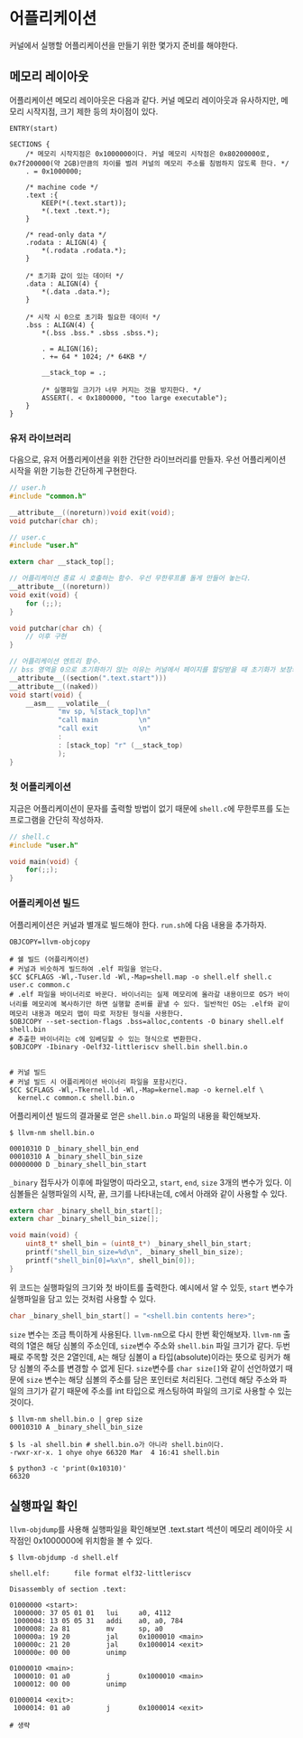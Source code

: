 # 어플리케이션

커널에서 실행할 어플리케이션을 만들기 위한 몇가지 준비를 해야한다.

## 메모리 레이아웃

어플리케이션 메모리 레이아웃은 다음과 같다. 커널 메모리 레이아웃과 유사하지만, 메모리 시작지점, 크기 제한 등의 차이점이 있다.
```linkerscript
ENTRY(start)

SECTIONS {
    /* 메모리 시작지점은 0x1000000이다. 커널 메모리 시작점은 0x80200000로, 0x7f200000(약 2GB)만큼의 차이를 벌려 커널의 메모리 주소를 침범하지 않도록 한다. */
    . = 0x1000000;

    /* machine code */
    .text :{
        KEEP(*(.text.start));
        *(.text .text.*);
    }

    /* read-only data */
    .rodata : ALIGN(4) {
        *(.rodata .rodata.*);
    }

    /* 초기화 값이 있는 데이터 */
    .data : ALIGN(4) {
        *(.data .data.*);
    }

    /* 시작 시 0으로 초기화 필요한 데이터 */
    .bss : ALIGN(4) {
        *(.bss .bss.* .sbss .sbss.*);

        . = ALIGN(16);
        . += 64 * 1024; /* 64KB */

        __stack_top = .;
        
        /* 실행파일 크기가 너무 커지는 것을 방지한다. */
        ASSERT(. < 0x1800000, "too large executable");
    }
}
```


### 유저 라이브러리

다음으로, 유저 어플리케이션을 위한 간단한 라이브러리를 만들자. 우선 어플리케이션 시작을 위한 기능한 간단하게 구현한다.

```c
// user.h
#include "common.h"

__attribute__((noreturn))void exit(void);
void putchar(char ch);

// user.c
#include "user.h"

extern char __stack_top[];

// 어플리케이션 종료 시 호출하는 함수. 우선 무한루프롤 돌게 만들어 놓는다. 
__attribute__((noreturn))
void exit(void) {
    for (;;);
}

void putchar(char ch) { 
    // 이후 구현
}

// 어플리케이션 엔트리 함수. 
// bss 영역을 0으로 초기화하기 않는 이유는 커널에서 페이지를 할당받을 때 초기화가 보장되기 때문이다.
__attribute__((section(".text.start")))
__attribute__((naked))
void start(void) {
    __asm__ __volatile__(
            "mv sp, %[stack_top]\n"
            "call main          \n"
            "call exit          \n"
            :
            : [stack_top] "r" (__stack_top)
            );
}
```

### 첫 어플리케이션
지금은 어플리케이션이 문자를 출력할 방법이 없기 때문에 `shell.c`에 무한루프를 도는 프로그램을 간단히 작성하자.

```c
// shell.c
#include "user.h"

void main(void) {
    for(;;);
}
```

### 어플리케이션 빌드

어플리케이션은 커널과 별개로 빌드해야 한다. `run.sh`에 다음 내용을 추가하자.
```shell
OBJCOPY=llvm-objcopy

# 쉘 빌드 (어플리케이션)
# 커널과 비슷하게 빌드하여 .elf 파일을 얻는다.
$CC $CFLAGS -Wl,-Tuser.ld -Wl,-Map=shell.map -o shell.elf shell.c user.c common.c
# .elf 파일을 바이너리로 바꾼다. 바이너리는 실제 메모리에 올라갈 내용이므로 OS가 바이너리를 메모리에 복사하기만 하면 실행할 준비를 끝낼 수 있다. 일반적인 OS는 .elf와 같이 메모리 내용과 메모리 맵이 따로 저장된 형식을 사용한다.
$OBJCOPY --set-section-flags .bss=alloc,contents -O binary shell.elf shell.bin
# 추출한 바이너리는 c에 임베딩할 수 있는 형식으로 변환한다.
$OBJCOPY -Ibinary -Oelf32-littleriscv shell.bin shell.bin.o


# 커널 빌드
# 커널 빌드 시 어플리케이션 바이너리 파일을 포함시킨다.
$CC $CFLAGS -Wl,-Tkernel.ld -Wl,-Map=kernel.map -o kernel.elf \
  kernel.c common.c shell.bin.o
```

어플리케이션 빌드의 결과물로 얻은 `shell.bin.o` 파일의 내용을 확인해보자.
```shell
$ llvm-nm shell.bin.o

00010310 D _binary_shell_bin_end
00010310 A _binary_shell_bin_size
00000000 D _binary_shell_bin_start
```

`_binary` 접두사가 이후에 파일명이 따라오고, `start`, `end`, `size` 3개의 변수가 있다. 이 심볼들은 실행파일의 시작, 끝, 크기를 나타내는데, c에서 아래와 같이 사용할 수 있다.

```c
extern char _binary_shell_bin_start[];
extern char _binary_shell_bin_size[];

void main(void) {
    uint8_t* shell_bin = (uint8_t*) _binary_shell_bin_start;
    printf("shell_bin_size=%d\n", _binary_shell_bin_size);
    printf("shell_bin[0]=%x\n", shell_bin[0]);
}
```

위 코드는 실행파일의 크기와 첫 바이트를 출력한다. 예시에서 알 수 있듯, `start` 변수가 실행파일을 담고 있는 것처럼 사용할 수 있다.
```c
char _binary_shell_bin_start[] = "<shell.bin contents here>";
```

`size` 변수는 조금 특이하게 사용된다. `llvm-nm`으로 다시 한번 확인해보자. `llvm-nm` 출력의 1열은 해당 심볼의 주소인데, `size`변수 주소와 `shell.bin` 파일 크기가 같다. 두번째로 주목할 것은 2열인데, `A`는 해당 심볼이 a 타입(absolute)이라는 뜻으로 링커가 해당 심볼의 주소를 변경할 수 없게 된다. `size`변수를 `char size[]`와 같이 선언하였기 때문에 `size` 변수는 해당 심볼의 주소를 담은 포인터로 처리된다. 그런데 해당 주소와 파일의 크기가 같기 때문에 주소를 int 타입으로 캐스팅하여 파일의 크기로 사용할 수 있는 것이다.

```shell
$ llvm-nm shell.bin.o | grep size
00010310 A _binary_shell_bin_size

$ ls -al shell.bin # shell.bin.o가 아니라 shell.bin이다.
-rwxr-xr-x. 1 ohye ohye 66320 Mar  4 16:41 shell.bin

$ python3 -c 'print(0x10310)'
66320
```

## 실행파일 확인

`llvm-objdump`를 사용해 실행파일을 확인해보면 .text.start 섹션이 메모리 레이아웃 시작점인 0x1000000에 위치함을 볼 수 있다.

```shell
$ llvm-objdump -d shell.elf

shell.elf:      file format elf32-littleriscv

Disassembly of section .text:

01000000 <start>:
 1000000: 37 05 01 01   lui     a0, 4112
 1000004: 13 05 05 31   addi    a0, a0, 784
 1000008: 2a 81         mv      sp, a0
 100000a: 19 20         jal     0x1000010 <main>
 100000c: 21 20         jal     0x1000014 <exit>
 100000e: 00 00         unimp   

01000010 <main>:
 1000010: 01 a0         j       0x1000010 <main>
 1000012: 00 00         unimp   

01000014 <exit>:
 1000014: 01 a0         j       0x1000014 <exit>

# 생략 
```
